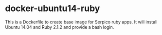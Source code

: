 docker-ubuntu14-ruby
====================

This is a Dockerfile to create base image for Serpico ruby apps. It will install Ubuntu 14.04 and Ruby 2.1.2 and provide a bash login.